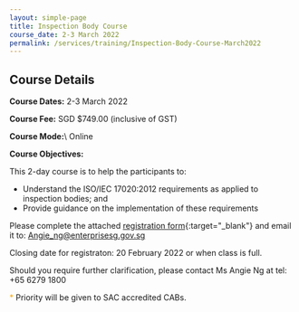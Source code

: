 ```yaml
---
layout: simple-page
title: Inspection Body Course
course_date: 2-3 March 2022
permalink: /services/training/Inspection-Body-Course-March2022
---
```


## Course Details

**Course Dates:**  2-3 March 2022

**Course Fee:** SGD $749.00 (inclusive of GST)

**Course Mode:**\\ Online

**Course Objectives:**

This 2-day course is to help the participants to:

* Understand the ISO/IEC 17020:2012 requirements as applied to inspection bodies; and
* Provide guidance on the implementation of these requirements

Please complete the attached [registration form](/files/registration-forms/xx   ){:target="_blank"} and email it to:  Angie_ng@enterprisesg.gov.sg

Closing date for registraton:  20 February 2022 or when class is full.
  
Should you require further clarification, please contact Ms Angie Ng at tel: +65 6279 1800

<span style="color:orange;">*</span> Priority will be given to SAC accredited CABs.  
